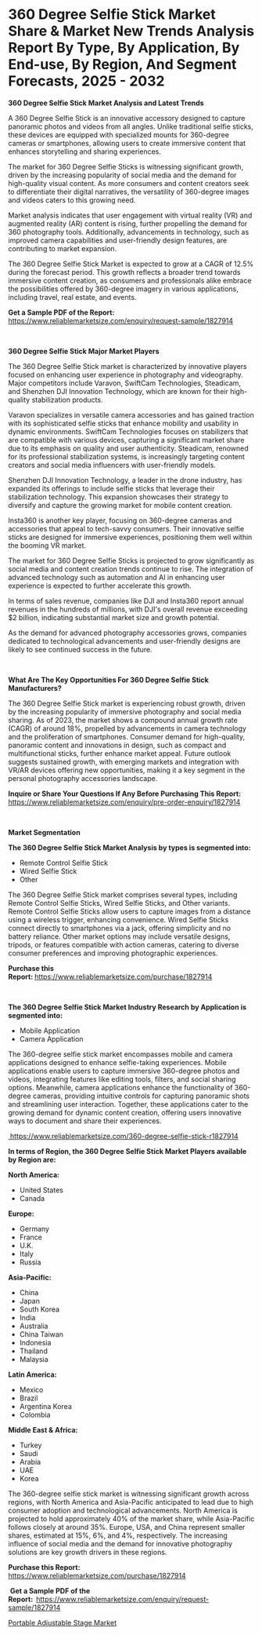 <p><h1>360 Degree Selfie Stick Market Share & Market New Trends Analysis Report By Type, By Application, By End-use, By Region, And Segment Forecasts, 2025 - 2032</h1></p><p><strong>360 Degree Selfie Stick Market Analysis and Latest Trends</strong></p>
<p><p>A 360 Degree Selfie Stick is an innovative accessory designed to capture panoramic photos and videos from all angles. Unlike traditional selfie sticks, these devices are equipped with specialized mounts for 360-degree cameras or smartphones, allowing users to create immersive content that enhances storytelling and sharing experiences. </p><p>The market for 360 Degree Selfie Sticks is witnessing significant growth, driven by the increasing popularity of social media and the demand for high-quality visual content. As more consumers and content creators seek to differentiate their digital narratives, the versatility of 360-degree images and videos caters to this growing need.</p><p>Market analysis indicates that user engagement with virtual reality (VR) and augmented reality (AR) content is rising, further propelling the demand for 360 photography tools. Additionally, advancements in technology, such as improved camera capabilities and user-friendly design features, are contributing to market expansion.</p><p>The 360 Degree Selfie Stick Market is expected to grow at a CAGR of 12.5% during the forecast period. This growth reflects a broader trend towards immersive content creation, as consumers and professionals alike embrace the possibilities offered by 360-degree imagery in various applications, including travel, real estate, and events.</p></p>
<p><strong>Get a Sample PDF of the Report:&nbsp;</strong> <a href="https://www.reliablemarketsize.com/enquiry/request-sample/1827914?utm_campaign=2337&utm_medium=2&utm_source=Github&utm_content=ia&utm_term=28022025&utm_id=360-degree-selfie-stick">https://www.reliablemarketsize.com/enquiry/request-sample/1827914</a></p>
<p>&nbsp;</p>
<p><strong>360 Degree Selfie Stick Major Market Players</strong></p>
<p><p>The 360 Degree Selfie Stick market is characterized by innovative players focused on enhancing user experience in photography and videography. Major competitors include Varavon, SwiftCam Technologies, Steadicam, and Shenzhen DJI Innovation Technology, which are known for their high-quality stabilization products.</p><p>Varavon specializes in versatile camera accessories and has gained traction with its sophisticated selfie sticks that enhance mobility and usability in dynamic environments. SwiftCam Technologies focuses on stabilizers that are compatible with various devices, capturing a significant market share due to its emphasis on quality and user authenticity. Steadicam, renowned for its professional stabilization systems, is increasingly targeting content creators and social media influencers with user-friendly models.</p><p>Shenzhen DJI Innovation Technology, a leader in the drone industry, has expanded its offerings to include selfie sticks that leverage their stabilization technology. This expansion showcases their strategy to diversify and capture the growing market for mobile content creation.</p><p>Insta360 is another key player, focusing on 360-degree cameras and accessories that appeal to tech-savvy consumers. Their innovative selfie sticks are designed for immersive experiences, positioning them well within the booming VR market.</p><p>The market for 360 Degree Selfie Sticks is projected to grow significantly as social media and content creation trends continue to rise. The integration of advanced technology such as automation and AI in enhancing user experience is expected to further accelerate this growth.</p><p>In terms of sales revenue, companies like DJI and Insta360 report annual revenues in the hundreds of millions, with DJI's overall revenue exceeding $2 billion, indicating substantial market size and growth potential.</p><p>As the demand for advanced photography accessories grows, companies dedicated to technological advancements and user-friendly designs are likely to see continued success in the future.</p></p>
<p>&nbsp;</p>
<p><strong>What Are The Key Opportunities For 360 Degree Selfie Stick Manufacturers?</strong></p>
<p><p>The 360 Degree Selfie Stick market is experiencing robust growth, driven by the increasing popularity of immersive photography and social media sharing. As of 2023, the market shows a compound annual growth rate (CAGR) of around 18%, propelled by advancements in camera technology and the proliferation of smartphones. Consumer demand for high-quality, panoramic content and innovations in design, such as compact and multifunctional sticks, further enhance market appeal. Future outlook suggests sustained growth, with emerging markets and integration with VR/AR devices offering new opportunities, making it a key segment in the personal photography accessories landscape.</p></p>
<p><strong>Inquire or Share Your Questions If Any Before Purchasing This Report:</strong> <a href="https://www.reliablemarketsize.com/enquiry/pre-order-enquiry/1827914?utm_campaign=2337&utm_medium=2&utm_source=Github&utm_content=ia&utm_term=28022025&utm_id=360-degree-selfie-stick">https://www.reliablemarketsize.com/enquiry/pre-order-enquiry/1827914</a></p>
<p>&nbsp;</p>
<p><strong>Market Segmentation</strong></p>
<p><strong>The 360 Degree Selfie Stick Market Analysis by types is segmented into:</strong></p>
<p><ul><li>Remote Control Selfie Stick</li><li>Wired Selfie Stick</li><li>Other</li></ul></p>
<p><p>The 360 Degree Selfie Stick market comprises several types, including Remote Control Selfie Sticks, Wired Selfie Sticks, and Other variants. Remote Control Selfie Sticks allow users to capture images from a distance using a wireless trigger, enhancing convenience. Wired Selfie Sticks connect directly to smartphones via a jack, offering simplicity and no battery reliance. Other market options may include versatile designs, tripods, or features compatible with action cameras, catering to diverse consumer preferences and improving photographic experiences.</p></p>
<p><strong>Purchase this Report:&nbsp;</strong><a href="https://www.reliablemarketsize.com/purchase/1827914?utm_campaign=2337&utm_medium=2&utm_source=Github&utm_content=ia&utm_term=28022025&utm_id=360-degree-selfie-stick">https://www.reliablemarketsize.com/purchase/1827914</a></p>
<p>&nbsp;</p>
<p><strong>The 360 Degree Selfie Stick Market Industry Research by Application is segmented into:</strong></p>
<p><ul><li>Mobile Application</li><li>Camera Application</li></ul></p>
<p><p>The 360-degree selfie stick market encompasses mobile and camera applications designed to enhance selfie-taking experiences. Mobile applications enable users to capture immersive 360-degree photos and videos, integrating features like editing tools, filters, and social sharing options. Meanwhile, camera applications enhance the functionality of 360-degree cameras, providing intuitive controls for capturing panoramic shots and streamlining user interaction. Together, these applications cater to the growing demand for dynamic content creation, offering users innovative ways to document and share their experiences.</p></p>
<p><a href="https://www.reliablemarketsize.com/360-degree-selfie-stick-r1827914?utm_campaign=2337&utm_medium=2&utm_source=Github&utm_content=ia&utm_term=28022025&utm_id=360-degree-selfie-stick">&nbsp;https://www.reliablemarketsize.com/360-degree-selfie-stick-r1827914</a></p>
<p><strong>In terms of Region, the 360 Degree Selfie Stick Market Players available by Region are:</strong></p>
<p>
    <p> <strong> North America: </strong>
        <ul>
            <li>United States</li>
            <li>Canada</li>
        </ul>
        </p> 
    <p> <strong> Europe: </strong>
        <ul>
            <li>Germany</li>
            <li>France</li>
            <li>U.K.</li>
            <li>Italy</li>
            <li>Russia</li>
        </ul>
        </p> 
    <p> <strong> Asia-Pacific: </strong>
        <ul>
            <li>China</li>
            <li>Japan</li>
            <li>South Korea</li>
            <li>India</li>
            <li>Australia</li>
            <li>China Taiwan</li>
            <li>Indonesia</li>
            <li>Thailand</li>
            <li>Malaysia</li>
        </ul>
        </p> 
    <p> <strong> Latin America: </strong>
        <ul>
            <li>Mexico</li>
            <li>Brazil</li>
            <li>Argentina Korea</li>
            <li>Colombia</li>
        </ul>
        </p> 
    <p> <strong> Middle East & Africa: </strong>
        <ul>
            <li>Turkey</li>
            <li>Saudi</li>
            <li>Arabia</li>
            <li>UAE</li>
            <li>Korea</li>
        </ul>
    </p>
    </p>
<p><p>The 360-degree selfie stick market is witnessing significant growth across regions, with North America and Asia-Pacific anticipated to lead due to high consumer adoption and technological advancements. North America is projected to hold approximately 40% of the market share, while Asia-Pacific follows closely at around 35%. Europe, USA, and China represent smaller shares, estimated at 15%, 6%, and 4%, respectively. The increasing influence of social media and the demand for innovative photography solutions are key growth drivers in these regions.</p></p>
<p><strong>Purchase this Report: </strong><a href="https://www.reliablemarketsize.com/purchase/1827914?utm_campaign=2337&utm_medium=2&utm_source=Github&utm_content=ia&utm_term=28022025&utm_id=360-degree-selfie-stick">https://www.reliablemarketsize.com/purchase/1827914</a></p>
<p>&nbsp;<strong>Get a Sample PDF of the Report:&nbsp;&nbsp;</strong><a href="https://www.reliablemarketsize.com/enquiry/request-sample/1827914?utm_campaign=2337&utm_medium=2&utm_source=Github&utm_content=ia&utm_term=28022025&utm_id=360-degree-selfie-stick">https://www.reliablemarketsize.com/enquiry/request-sample/1827914</a></p>
<p><strong></strong></p>
<p><p><a href="https://github.com/marlanamarvn/Market-Research-Report-List-1/blob/main/portable-adjustable-stage-market.md?utm_campaign=2337&utm_medium=2&utm_source=Github&utm_content=ia&utm_term=28022025&utm_id=360-degree-selfie-stick">Portable Adjustable Stage Market</a></p></p>